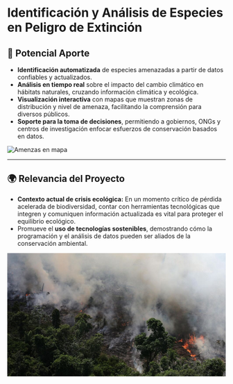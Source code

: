 # Identificación y Análisis de Especies en Peligro de Extinción

## 🚀 Potencial Aporte

- **Identificación automatizada** de especies amenazadas a partir de datos confiables y actualizados.
- **Análisis en tiempo real** sobre el impacto del cambio climático en hábitats naturales, cruzando información climática y ecológica.
- **Visualización interactiva** con mapas que muestran zonas de distribución y nivel de amenaza, facilitando la comprensión para diversos públicos.
- **Soporte para la toma de decisiones**, permitiendo a gobiernos, ONGs y centros de investigación enfocar esfuerzos de conservación basados en datos.

![Amenzas en mapa](imagenes/Amenzadas_Total.jpg)

---

## 🌍 Relevancia del Proyecto

- **Contexto actual de crisis ecológica:** En un momento crítico de pérdida acelerada de biodiversidad, contar con herramientas tecnológicas que integren y comuniquen información actualizada es vital para proteger el equilibrio ecológico.
- Promueve el **uso de tecnologías sostenibles**, demostrando cómo la programación y el análisis de datos pueden ser aliados de la conservación ambiental.

![Habitat](imagenes/HABITAT.jpg)



